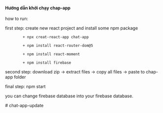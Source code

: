 #### Hướng dẫn khởi chạy chap-app
how to run:

first step: create new react project and install some npm package

            + npx creat-react-app chat-app

            + npm install react-router-dom@5

            + npm install react-moment
            
            + npm install firebase

second step: download zip -> extract files -> copy all files -> paste to chap-app folder

final step: npm start

you can change firebase database into your firebase database.

#   c h a t - a p p - u p d a t e  
 